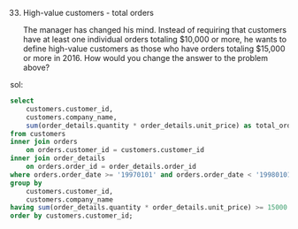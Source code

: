 33. High-value customers - total orders

    The manager has changed his mind. Instead of
    requiring that customers have at least one individual
    orders totaling $10,000 or more, he wants to define
    high-value customers as those who have orders
    totaling $15,000 or more in 2016. How would you
    change the answer to the problem above?

sol:

```sql
select 
	customers.customer_id,
	customers.company_name,
	sum(order_details.quantity * order_details.unit_price) as total_order_amount
from customers
inner join orders
	on orders.customer_id = customers.customer_id
inner join order_details
	on orders.order_id = order_details.order_id
where orders.order_date >= '19970101' and orders.order_date < '19980101'
group by
	customers.customer_id,
	customers.company_name
having sum(order_details.quantity * order_details.unit_price) >= 15000
order by customers.customer_id;
```
